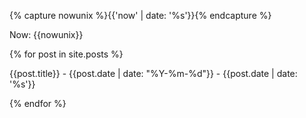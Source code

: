---
---
{% capture nowunix %}{{'now' | date: '%s'}}{% endcapture %}



<script>
var now = Math. round((new Date()). getTime() / 1000);
var unixdates = [{% for post in site.posts %}{{post.date | date: '%s'}}{% if forloop.last == true %}{% else %},{% endif %}{% endfor %}];
var stringdates = [{% for post in site.posts %}{{post.date | date: "%Y-%m-%d"}}{% if forloop.last == true %}{% else %},{% endif %}{% endfor %}];

var streak = 0;

for (let i = 0; i < (dates.length -1); i++) {
  if(now - dates[i] < 604800){
    now = dates[i];
    streak++;
  }
  console.log(now-dates[i]);
}



</script>



Now: {{nowunix}}

{% for post in site.posts %}

{{post.title}} - {{post.date | date: "%Y-%m-%d"}} - {{post.date | date: '%s'}}

{% endfor %}